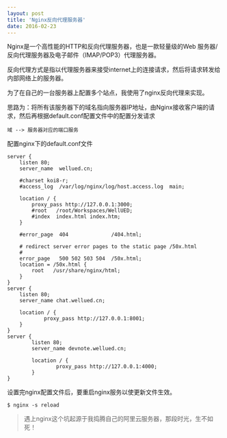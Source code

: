 ```yaml
---
layout: post
title: 'Nginx反向代理服务器'
date: 2016-02-23
---
```


Nginx是一个高性能的HTTP和反向代理服务器，也是一款轻量级的Web 服务器/反向代理服务器及电子邮件（IMAP/POP3）代理服务器。

反向代理方式是指以代理服务器来接受internet上的连接请求，然后将请求转发给内部网络上的服务器。

为了在自己的一台服务器上配置多个站点，我使用了nginx反向代理来实现。

思路为：将所有该服务器下的域名指向服务器IP地址，由Nginx接收客户端的请求，然后再根据default.conf配置文件中的配置分发请求

	域 --> 服务器对应的端口服务

配置nginx下的default.conf文件
	
	server {
	    listen 80;
	    server_name  wellued.cn;

	    #charset koi8-r;
	    #access_log  /var/log/nginx/log/host.access.log  main;

	    location / {
	        proxy_pass http://127.0.0.1:3000;
	        #root   /root/Workspaces/WellUED;
	        #index  index.html index.htm;
	    }

	    #error_page  404              /404.html;

	    # redirect server error pages to the static page /50x.html
	    #
	    error_page   500 502 503 504  /50x.html;
	    location = /50x.html {
	        root   /usr/share/nginx/html;
	    }
	}
	server {
        listen 80;
        server_name chat.wellued.cn;

        location / {
                proxy_pass http://127.0.0.1:8001;
        }
	}
	server {
	        listen 80;
	        server_name devnote.wellued.cn;

	        location / {
	                proxy_pass http://127.0.0.1:4000;
	        }
	}

设置完nginx配置文件后，要重启nginx服务以使更新文件生效。

	$ nginx -s reload

> 遇上nginx这个坑起源于我捣腾自己的阿里云服务器，那段时光，生不如死！
